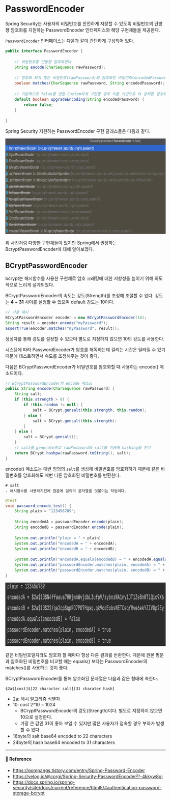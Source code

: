 # PasswordEncoder  

Spring Security는 사용자의 비밀번호를 안전하게 저장할 수 있도록 비밀번호의 단방향 암호화를 지원하는 PasswordEncoder 인터페이스와 해당 구현체들을 제공한다.  

`PasswordEncoder` 인터페이스는 다음과 같이 간단하게 구성되어 있다.  

```java
public interface PasswordEncoder {

    // 비밀번호를 단방향 암호화한다.
    String encode(CharSequence rawPassword);

    // 암호화 되지 않은 비밀번호(rawPassword)와 암호화된 비밀번호(encodedPassword)가 일치하는지 비교한다.
    boolean matches(CharSequence rawPassword, String encodedPassword);

    // 기본적으로 false를 반환 Custom하게 구현할 경우 이를 기반으로 더 강력한 암호화 구현한다.
    default boolean upgradeEncoding(String encodedPassword) {
        return false;
    }

}
```

Spring Security 지원하는 PasswordEncoder 구현 클래스들은 다음과 같다.

<img src="/Spring-Security/image/passwordencoder.png" width="800" height="300">

위 사진처럼 다양한 구현체들이 있지만 Spring에서 권장하는 BcryptPasswordEncoder에 대해 알아보겠다.  

## BCryptPasswordEncoder  

bcrypt는 해시함수를 사용한 구현체로 암호 크래킹에 대한 저항성을 높이기 위해 의도적으로 느리게 설계되었다.  

BCryptPasswordEncoder의 속도는 강도(Strength)를 조정해 조절할 수 있다. 강도는 **4 ~ 31** 사이를 설정할 수 있으며 default 강도는 10이다.  

```java
// 사용 예시
BCryptPasswordEncoder encoder = new BCryptPasswordEncoder(16);
String result = encoder.encode("myPassword");
assertTrue(encoder.matches("myPassword", result));
```

생성자를 통해 강도를 설정할 수 있으며 별도로 지정하지 않으면 10의 강도를 사용한다.  

시스템에 따라 PasswordEncoder가 암호를 해독하는데 걸리는 시간은 달라질 수 있기 때문에 테스트하면서 속도를 조정해주는 것이 좋다.  

다음은 BCryptPasswordEncoder가 비밀번호를 암호화할 때 사용하는 encode() 메소드이다.  

```java
// BCryptPasswordEncoder의 encode 메소드
public String encode(CharSequence rawPassword) {
    String salt;
    if (this.strength > 0) {
        if (this.random != null) {
            salt = BCrypt.gensalt(this.strength, this.random);
        } else {
            salt = BCrypt.gensalt(this.strength);
        }
    } else {
        salt = BCrypt.gensalt();
    }
    // salt를 generate하고 rawPassword와 salt를 이용해 hashing을 한다
    return BCrypt.hashpw(rawPassword.toString(), salt);
}
```

encode() 메소드는 매번 임의의 `salt`를 생성해 비밀번호를 암호화하기 때문에 같은 비밀번호를 암호화해도 매번 다른 암호화된 비밀번호를 반환한다.  

```text
# salt
- 해시함수를 사용하기전에 원문에 임의의 문자열을 덧붙이는 작업이다.
```

```java
@Test
void password_encode_test() {
    String plain = "123456789";

    String encodedA = passwordEncoder.encode(plain);
    String encodedB = passwordEncoder.encode(plain);

    System.out.println("plain = " + plain);
    System.out.println("encodedA = " + encodedA);
    System.out.println("encodedB = " + encodedB);

    System.out.println("encodedA.equals(encodedB) = " + encodedA.equals(encodedB));
    System.out.println("passwordEncoder.matches(plain, encodedA) = " + passwordEncoder.matches(plain, encodedA));
    System.out.println("passwordEncoder.matches(plain, encodedB) = " + passwordEncoder.matches(plain, encodedB));
}
```

<img src="/Spring-Security/image/testresult.png" width="800" height="200">

같은 비밀번호일지라도 암호화 할 때마다 항상 다른 결과를 반환한다. 때문에 원본 평문과 암호화된 비밀번호를 비교할 때는 equals() 보다는 PasswordEncoder의 matches()를 사용하는 것이 좋다.  

BCryptPasswordEncoder를 통해 암호화된 문자열은 다음과 같은 형태에 속한다.  

```
$2a$[cost]$[22 character salt][31 charater hash]
```

- 2a: 해시 알고리즘 식별자
- 10: cost 2^10 = 1024
  - BCryptPasswordEncoder의 강도(Strength)이다. 별도로 지정하지 않으면 10으로 설정한다.
  - 가장 큰 값인 31이 좋아 보일 수 있지만 많은 사용자가 접속할 경우 부하가 발생할 수 있다.
- 16byte의 salt base64 encoded to 22 characters
- 24byte의 hash base64 encoded to 31 characters

---

#### 📌 Reference  

- <https://gompangs.tistory.com/entry/Spring-Password-Encoder>
- <https://velog.io/@corgi/Spring-Security-PasswordEncoder란-4kkyw8gi>
- <https://docs.spring.io/spring-security/site/docs/current/reference/html5/#authentication-password-storage-bcrypt>